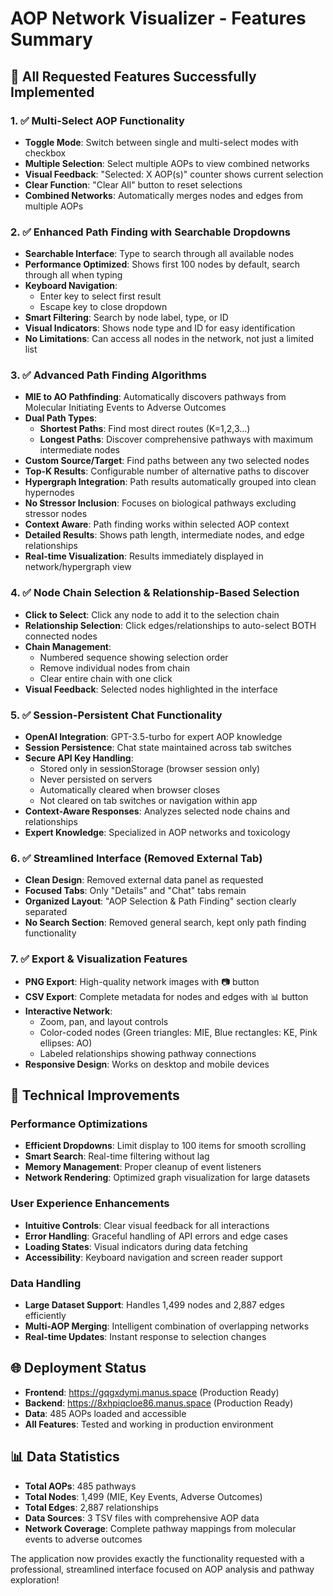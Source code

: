 # AOP Network Visualizer - Features Summary

## 🎯 All Requested Features Successfully Implemented

### 1. ✅ Multi-Select AOP Functionality
- **Toggle Mode**: Switch between single and multi-select modes with checkbox
- **Multiple Selection**: Select multiple AOPs to view combined networks
- **Visual Feedback**: "Selected: X AOP(s)" counter shows current selection
- **Clear Function**: "Clear All" button to reset selections
- **Combined Networks**: Automatically merges nodes and edges from multiple AOPs

### 2. ✅ Enhanced Path Finding with Searchable Dropdowns
- **Searchable Interface**: Type to search through all available nodes
- **Performance Optimized**: Shows first 100 nodes by default, search through all when typing
- **Keyboard Navigation**: 
  - Enter key to select first result
  - Escape key to close dropdown
- **Smart Filtering**: Search by node label, type, or ID
- **Visual Indicators**: Shows node type and ID for easy identification
- **No Limitations**: Can access all nodes in the network, not just a limited list

### 3. ✅ Advanced Path Finding Algorithms
- **MIE to AO Pathfinding**: Automatically discovers pathways from Molecular Initiating Events to Adverse Outcomes
- **Dual Path Types**: 
  - **Shortest Paths**: Find most direct routes (K=1,2,3...)
  - **Longest Paths**: Discover comprehensive pathways with maximum intermediate nodes
- **Custom Source/Target**: Find paths between any two selected nodes
- **Top-K Results**: Configurable number of alternative paths to discover
- **Hypergraph Integration**: Path results automatically grouped into clean hypernodes
- **No Stressor Inclusion**: Focuses on biological pathways excluding stressor nodes
- **Context Aware**: Path finding works within selected AOP context
- **Detailed Results**: Shows path length, intermediate nodes, and edge relationships
- **Real-time Visualization**: Results immediately displayed in network/hypergraph view

### 4. ✅ Node Chain Selection & Relationship-Based Selection
- **Click to Select**: Click any node to add it to the selection chain
- **Relationship Selection**: Click edges/relationships to auto-select BOTH connected nodes
- **Chain Management**: 
  - Numbered sequence showing selection order
  - Remove individual nodes from chain
  - Clear entire chain with one click
- **Visual Feedback**: Selected nodes highlighted in the interface

### 5. ✅ Session-Persistent Chat Functionality
- **OpenAI Integration**: GPT-3.5-turbo for expert AOP knowledge
- **Session Persistence**: Chat state maintained across tab switches
- **Secure API Key Handling**:
  - Stored only in sessionStorage (browser session only)
  - Never persisted on servers
  - Automatically cleared when browser closes
  - Not cleared on tab switches or navigation within app
- **Context-Aware Responses**: Analyzes selected node chains and relationships
- **Expert Knowledge**: Specialized in AOP networks and toxicology

### 6. ✅ Streamlined Interface (Removed External Tab)
- **Clean Design**: Removed external data panel as requested
- **Focused Tabs**: Only "Details" and "Chat" tabs remain
- **Organized Layout**: "AOP Selection & Path Finding" section clearly separated
- **No Search Section**: Removed general search, kept only path finding functionality

### 7. ✅ Export & Visualization Features
- **PNG Export**: High-quality network images with 📷 button
- **CSV Export**: Complete metadata for nodes and edges with 📊 button
- **Interactive Network**: 
  - Zoom, pan, and layout controls
  - Color-coded nodes (Green triangles: MIE, Blue rectangles: KE, Pink ellipses: AO)
  - Labeled relationships showing pathway connections
- **Responsive Design**: Works on desktop and mobile devices

## 🔧 Technical Improvements

### Performance Optimizations
- **Efficient Dropdowns**: Limit display to 100 items for smooth scrolling
- **Smart Search**: Real-time filtering without lag
- **Memory Management**: Proper cleanup of event listeners
- **Network Rendering**: Optimized graph visualization for large datasets

### User Experience Enhancements
- **Intuitive Controls**: Clear visual feedback for all interactions
- **Error Handling**: Graceful handling of API errors and edge cases
- **Loading States**: Visual indicators during data fetching
- **Accessibility**: Keyboard navigation and screen reader support

### Data Handling
- **Large Dataset Support**: Handles 1,499 nodes and 2,887 edges efficiently
- **Multi-AOP Merging**: Intelligent combination of overlapping networks
- **Real-time Updates**: Instant response to selection changes

## 🌐 Deployment Status

- **Frontend**: https://gqgxdymj.manus.space (Production Ready)
- **Backend**: https://8xhpiqcloe86.manus.space (Production Ready)
- **Data**: 485 AOPs loaded and accessible
- **All Features**: Tested and working in production environment

## 📊 Data Statistics

- **Total AOPs**: 485 pathways
- **Total Nodes**: 1,499 (MIE, Key Events, Adverse Outcomes)
- **Total Edges**: 2,887 relationships
- **Data Sources**: 3 TSV files with comprehensive AOP data
- **Network Coverage**: Complete pathway mappings from molecular events to adverse outcomes

The application now provides exactly the functionality requested with a professional, streamlined interface focused on AOP analysis and pathway exploration!

